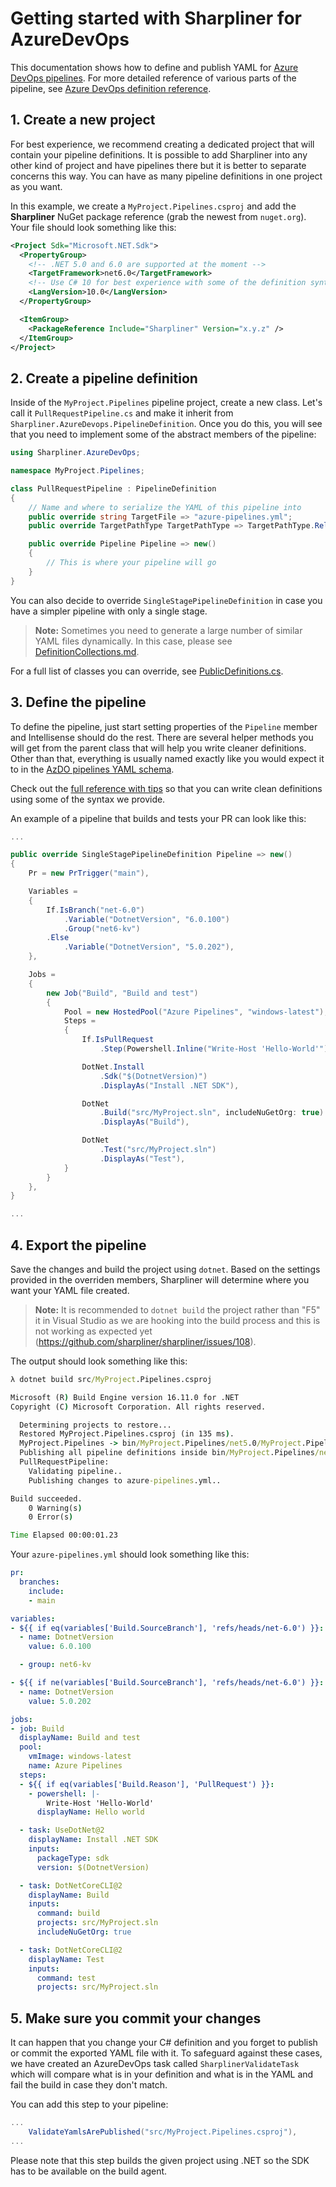 # Getting started with Sharpliner for AzureDevOps

This documentation shows how to define and publish YAML for [Azure DevOps pipelines](https://docs.microsoft.com/en-us/azure/devops/pipelines/?view=azure-devops).
For more detailed reference of various parts of the pipeline, see [Azure DevOps definition reference](https://github.com/sharpliner/sharpliner/blob/main/docs/AzureDevOps/DefinitionReference.md).

## 1. Create a new project

For best experience, we recommend creating a dedicated project that will contain your pipeline definitions.
It is possible to add Sharpliner into any other kind of project and have pipelines there but it is better to separate concerns this way.
You can have as many pipeline definitions in one project as you want.

In this example, we create a `MyProject.Pipelines.csproj` and add the **Sharpliner** NuGet package reference (grab the newest from `nuget.org`).
Your file should look something like this:

```xml
<Project Sdk="Microsoft.NET.Sdk">
  <PropertyGroup>
    <!-- .NET 5.0 and 6.0 are supported at the moment -->
    <TargetFramework>net6.0</TargetFramework>
    <!-- Use C# 10 for best experience with some of the definition syntax -->
    <LangVersion>10.0</LangVersion>
  </PropertyGroup>

  <ItemGroup>
    <PackageReference Include="Sharpliner" Version="x.y.z" />
  </ItemGroup>
</Project>
```

## 2. Create a pipeline definition

Inside of the `MyProject.Pipelines` pipeline project, create a new class.
Let's call it `PullRequestPipeline.cs` and make it inherit from `Sharpliner.AzureDevops.PipelineDefinition`.
Once you do this, you will see that you need to implement some of the abstract members of the pipeline:

```csharp
using Sharpliner.AzureDevOps;

namespace MyProject.Pipelines;

class PullRequestPipeline : PipelineDefinition
{
    // Name and where to serialize the YAML of this pipeline into
    public override string TargetFile => "azure-pipelines.yml";
    public override TargetPathType TargetPathType => TargetPathType.RelativeToGitRoot;

    public override Pipeline Pipeline => new()
    {
        // This is where your pipeline will go
    }
}
```

You can also decide to override `SingleStagePipelineDefinition` in case you have a simpler pipeline with only a single stage.

> **Note:** Sometimes you need to generate a large number of similar YAML files dynamically. In this case, please see [DefinitionCollections.md](https://github.com/sharpliner/sharpliner/blob/main/docs/AzureDevOps/DefinitionCollections.md).

For a full list of classes you can override, see [PublicDefinitions.cs](https://github.com/sharpliner/sharpliner/blob/main/src/Sharpliner/AzureDevOps/PublicDefinitions.cs).

## 3. Define the pipeline

To define the pipeline, just start setting properties of the `Pipeline` member and Intellisense should do the rest.
There are several helper methods you will get from the parent class that will help you write cleaner definitions.
Other than that, everything is usually named exactly like you would expect it to in the [AzDO pipelines YAML schema](https://docs.microsoft.com/en-us/azure/devops/pipelines/yaml-schema?view=azure-devops&tabs=schema%2Cparameter-schema).

Check out the [full reference with tips](./DefinitionReference.md) so that you can write clean definitions using some of the syntax we provide.

An example of a pipeline that builds and tests your PR can look like this:

```csharp
...

public override SingleStagePipelineDefinition Pipeline => new()
{
    Pr = new PrTrigger("main"),

    Variables =
    {
        If.IsBranch("net-6.0")
            .Variable("DotnetVersion", "6.0.100")
            .Group("net6-kv")
        .Else
            .Variable("DotnetVersion", "5.0.202"),
    },

    Jobs =
    {
        new Job("Build", "Build and test")
        {
            Pool = new HostedPool("Azure Pipelines", "windows-latest"),
            Steps =
            {
                If.IsPullRequest
                    .Step(Powershell.Inline("Write-Host 'Hello-World'").DisplayAs("Hello world")),

                DotNet.Install
                    .Sdk("$(DotnetVersion)")
                    .DisplayAs("Install .NET SDK"),

                DotNet
                    .Build("src/MyProject.sln", includeNuGetOrg: true)
                    .DisplayAs("Build"),

                DotNet
                    .Test("src/MyProject.sln")
                    .DisplayAs("Test"),
            }
        }
    },
}

...
```

## 4. Export the pipeline

Save the changes and build the project using `dotnet`.
Based on the settings provided in the overriden members, Sharpliner will determine where you want your YAML file created.

> **Note:** It is recommended to `dotnet build` the project rather than "F5" it in Visual Studio as we are hooking into the build process and this is not working as expected yet (https://github.com/sharpliner/sharpliner/issues/108).

The output should look something like this:

```cmd
λ dotnet build src/MyProject.Pipelines.csproj

Microsoft (R) Build Engine version 16.11.0 for .NET
Copyright (C) Microsoft Corporation. All rights reserved.

  Determining projects to restore...
  Restored MyProject.Pipelines.csproj (in 135 ms).
  MyProject.Pipelines -> bin/MyProject.Pipelines/net5.0/MyProject.Pipelines.dll
  Publishing all pipeline definitions inside bin/MyProject.Pipelines/net5.0/MyProject.Pipelines.dll
  PullRequestPipeline:
    Validating pipeline..
    Publishing changes to azure-pipelines.yml..

Build succeeded.
    0 Warning(s)
    0 Error(s)

Time Elapsed 00:00:01.23
```

Your `azure-pipelines.yml` should look something like this:

```yaml
pr:
  branches:
    include:
    - main

variables:
- ${{ if eq(variables['Build.SourceBranch'], 'refs/heads/net-6.0') }}:
  - name: DotnetVersion
    value: 6.0.100

  - group: net6-kv

- ${{ if ne(variables['Build.SourceBranch'], 'refs/heads/net-6.0') }}:
  - name: DotnetVersion
    value: 5.0.202

jobs:
- job: Build
  displayName: Build and test
  pool:
    vmImage: windows-latest
    name: Azure Pipelines
  steps:
  - ${{ if eq(variables['Build.Reason'], 'PullRequest') }}:
    - powershell: |-
        Write-Host 'Hello-World'
      displayName: Hello world

  - task: UseDotNet@2
    displayName: Install .NET SDK
    inputs:
      packageType: sdk
      version: $(DotnetVersion)

  - task: DotNetCoreCLI@2
    displayName: Build
    inputs:
      command: build
      projects: src/MyProject.sln
      includeNuGetOrg: true

  - task: DotNetCoreCLI@2
    displayName: Test
    inputs:
      command: test
      projects: src/MyProject.sln
```

## 5. Make sure you commit your changes

It can happen that you change your C# definition and you forget to publish or commit the exported YAML file with it.
To safeguard against these cases, we have created an AzureDevOps task called `SharplinerValidateTask` which will compare what is in your definition and what is in the YAML and fail the build in case they don't match.

You can add this step to your pipeline:

```csharp
...
    ValidateYamlsArePublished("src/MyProject.Pipelines.csproj"),
...
```

Please note that this step builds the given project using .NET so the SDK has to be available on the build agent.

